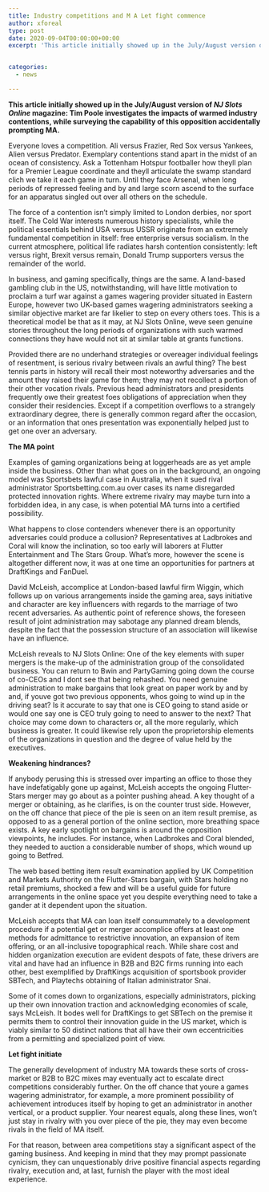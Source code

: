 ```yaml
---
title: Industry competitions and M A Let fight commence
author: xforeal 
type: post
date: 2020-09-04T00:00:00+00:00
excerpt: 'This article initially showed up in the July/August version of NJ Slots Online magazine: Tim Poole investigates the impacts of warmed industry contentions, while surveying the capability of this opposition unintentionally prompting MA '


categories:
  - news

---
```

 

**This article initially showed up in the July/August version of _NJ Slots Online_ magazine: Tim Poole investigates the impacts of warmed industry contentions, while surveying the capability of this opposition accidentally prompting MA.** 

Everyone loves a competition. Ali versus Frazier, Red Sox versus Yankees, Alien versus Predator. Exemplary contentions stand apart in the midst of an ocean of consistency. Ask a Tottenham Hotspur footballer how theyll plan for a Premier League coordinate and theyll articulate the swamp standard clich we take it each game in turn. Until they face Arsenal, when long periods of repressed feeling and by and large scorn ascend to the surface for an apparatus singled out over all others on the schedule. 

The force of a contention isn&#8217;t simply limited to London derbies, nor sport itself. The Cold War interests numerous history specialists, while the political essentials behind USA versus USSR originate from an extremely fundamental competition in itself: free enterprise versus socialism. In the current atmosphere, political life radiates harsh contention consistently: left versus right, Brexit versus remain, Donald Trump supporters versus the remainder of the world. 

In business, and gaming specifically, things are the same. A land-based gambling club in the US, notwithstanding, will have little motivation to proclaim a turf war against a games wagering provider situated in Eastern Europe, however two UK-based games wagering administrators seeking a similar objective market are far likelier to step on every others toes. This is a theoretical model be that as it may, at NJ Slots Online, weve seen genuine stories throughout the long periods of organizations with such warmed connections they have would not sit at similar table at grants functions. 

Provided there are no underhand strategies or overeager individual feelings of resentment, is serious rivalry between rivals an awful thing? The best tennis parts in history will recall their most noteworthy adversaries and the amount they raised their game for them; they may not recollect a portion of their other vocation rivals. Previous head administrators and presidents frequently owe their greatest foes obligations of appreciation when they consider their residencies. Except if a competition overflows to a strangely extraordinary degree, there is generally common regard after the occasion, or an information that ones presentation was exponentially helped just to get one over an adversary. 

**The MA point** 

Examples of gaming organizations being at loggerheads are as yet ample inside the business. Other than what goes on in the background, an ongoing model was Sportsbets lawful case in Australia, when it sued rival administrator Sportsbetting.com.au over cases its name disregarded protected innovation rights. Where extreme rivalry may maybe turn into a forbidden idea, in any case, is when potential MA turns into a certified possibility. 

What happens to close contenders whenever there is an opportunity adversaries could produce a collusion? Representatives at Ladbrokes and Coral will know the inclination, so too early will laborers at Flutter Entertainment and The Stars Group. What&#8217;s more, however the scene is altogether different now, it was at one time an opportunities for partners at DraftKings and FanDuel. 

David McLeish, accomplice at London-based lawful firm Wiggin, which follows up on various arrangements inside the gaming area, says initiative and character are key influencers with regards to the marriage of two recent adversaries. As authentic point of reference shows, the foreseen result of joint administration may sabotage any planned dream blends, despite the fact that the possession structure of an association will likewise have an influence. 

McLeish reveals to NJ Slots Online: One of the key elements with super mergers is the make-up of the administration group of the consolidated business. You can return to Bwin and PartyGaming going down the course of co-CEOs and I dont see that being rehashed. You need genuine administration to make bargains that look great on paper work by and by and, if youve got two previous opponents, whos going to wind up in the driving seat? Is it accurate to say that one is CEO going to stand aside or would one say one is CEO truly going to need to answer to the next? That choice may come down to characters or, all the more regularly, which business is greater. It could likewise rely upon the proprietorship elements of the organizations in question and the degree of value held by the executives. 

**Weakening hindrances?** 

If anybody perusing this is stressed over imparting an office to those they have indefatigably gone up against, McLeish accepts the ongoing Flutter-Stars merger may go about as a pointer pushing ahead. A key thought of a merger or obtaining, as he clarifies, is on the counter trust side. However, on the off chance that piece of the pie is seen on an item result premise, as opposed to as a general portion of the online section, more breathing space exists. A key early spotlight on bargains is around the opposition viewpoints, he includes. For instance, when Ladbrokes and Coral blended, they needed to auction a considerable number of shops, which wound up going to Betfred. 

The web based betting item result examination applied by UK Competition and Markets Authority on the Flutter-Stars bargain, with Stars holding no retail premiums, shocked a few and will be a useful guide for future arrangements in the online space yet you despite everything need to take a gander at it dependent upon the situation. 

McLeish accepts that MA can loan itself consummately to a development procedure if a potential get or merger accomplice offers at least one methods for admittance to restrictive innovation, an expansion of item offering, or an all-inclusive topographical reach. While share cost and hidden organization execution are evident despots of fate, these drivers are vital and have had an influence in B2B and B2C firms running into each other, best exemplified by DraftKings acquisition of sportsbook provider SBTech, and Playtechs obtaining of Italian administrator Snai. 

Some of it comes down to organizations, especially administrators, picking up their own innovation traction and acknowledging economies of scale, says McLeish. It bodes well for DraftKings to get SBTech on the premise it permits them to control their innovation guide in the US market, which is viably similar to 50 distinct nations that all have their own eccentricities from a permitting and specialized point of view. 

**Let fight initiate** 

The generally development of industry MA towards these sorts of cross-market or B2B to B2C mixes may eventually act to escalate direct competitions considerably further. On the off chance that youre a games wagering administrator, for example, a more prominent possibility of achievement introduces itself by hoping to get an administrator in another vertical, or a product supplier. Your nearest equals, along these lines, won&#8217;t just stay in rivalry with you over piece of the pie, they may even become rivals in the field of MA itself. 

For that reason, between area competitions stay a significant aspect of the gaming business. And keeping in mind that they may prompt passionate cynicism, they can unquestionably drive positive financial aspects regarding rivalry, execution and, at last, furnish the player with the most ideal experience.